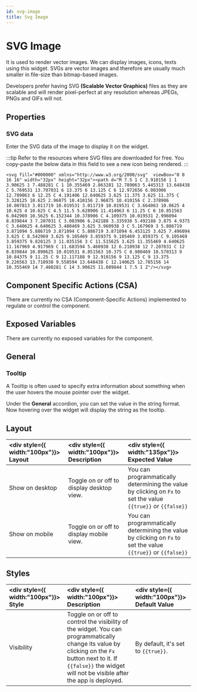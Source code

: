 ```yaml
---
id: svg-image
title: Svg Image
---
```

# SVG Image

It is used to render vector images. We can display images, icons, texts using this widget. SVGs are vector images and therefore are usually much smaller in file-size than bitmap-based images.

Developers prefer having SVG **(Scalable Vector Graphics)** files as they are scalable and will render pixel-perfect at any resolution whereas JPEGs, PNGs and GIFs will not. 

<div>

## Properties

### SVG data

Enter the SVG data of the image to display it on the widget. 

:::tip
Refer to the resources where SVG files are downloaded for free. You copy-paste the below data in this field to see a new icon being rendered.
:::

```
<svg fill="#000000" xmlns="http://www.w3.org/2000/svg"  viewBox="0 0 16 16" width="32px" height="32px"><path d="M 7.5 1 C 3.910156 1 1 3.90625 1 7.488281 C 1 10.355469 2.863281 12.789063 5.445313 13.648438 C 5.769531 13.707031 6 13.375 6 13.125 C 6 12.972656 6.003906 12.789063 6 12.25 C 4.191406 12.640625 3.625 11.375 3.625 11.375 C 3.328125 10.625 2.96875 10.410156 2.96875 10.410156 C 2.378906 10.007813 3.011719 10.019531 3.011719 10.019531 C 3.664063 10.0625 4 10.625 4 10.625 C 4.5 11.5 5.628906 11.414063 6 11.25 C 6 10.851563 6.042969 10.5625 6.152344 10.378906 C 4.109375 10.019531 2.996094 8.839844 3 7.207031 C 3.003906 6.242188 3.335938 5.492188 3.875 4.9375 C 3.640625 4.640625 3.480469 3.625 3.960938 3 C 5.167969 3 5.886719 3.871094 5.886719 3.871094 C 5.886719 3.871094 6.453125 3.625 7.496094 3.625 C 8.542969 3.625 9.105469 3.859375 9.105469 3.859375 C 9.105469 3.859375 9.828125 3 11.035156 3 C 11.515625 3.625 11.355469 4.640625 11.167969 4.917969 C 11.683594 5.460938 12 6.210938 12 7.207031 C 12 8.839844 10.890625 10.019531 8.851563 10.375 C 8.980469 10.570313 9 10.84375 9 11.25 C 9 12.117188 9 12.910156 9 13.125 C 9 13.375 9.226563 13.710938 9.558594 13.648438 C 12.140625 12.785156 14 10.355469 14 7.488281 C 14 3.90625 11.089844 1 7.5 1 Z"/></svg>
```

</div>

<div>

## Component Specific Actions (CSA)

There are currently no CSA (Component-Specific Actions) implemented to regulate or control the component.

</div>

<div>

## Exposed Variables

There are currently no exposed variables for the component.

</div>

<div>

## General

### Tooltip

A Tooltip is often used to specify extra information about something when the user hovers the mouse pointer over the widget.

Under the <b>General</b> accordion, you can set the value in the string format. Now hovering over the widget will display the string as the tooltip.

</div>

<div>

## Layout

| <div style={{ width:"100px"}}> Layout </div> | <div style={{ width:"100px"}}> Description </div> | <div style={{ width:"135px"}}> Expected Value </div> |
|:--------------- |:----------------------------------------- | :------------------------------------------------------------------------------------------------------------- |
| Show on desktop | Toggle on or off to display desktop view. | You can programmatically determining the value by clicking on `Fx` to set the value `{{true}}` or `{{false}}` |
| Show on mobile  | Toggle on or off to display mobile view.  | You can programmatically determining the value by clicking on `Fx` to set the value `{{true}}` or `{{false}}` |

</div>

<div>

## Styles

| <div style={{ width:"100px"}}> Style </div> | <div style={{ width:"100px"}}> Description </div> | <div style={{ width:"100px"}}> Default Value </div> |
|:------------ |:-------------|:--------- |
| Visibility | Toggle on or off to control the visibility of the widget. You can programmatically change its value by clicking on the `Fx` button next to it. If `{{false}}` the widget will not be visible after the app is deployed. | By default, it's set to `{{true}}`. |

</div>